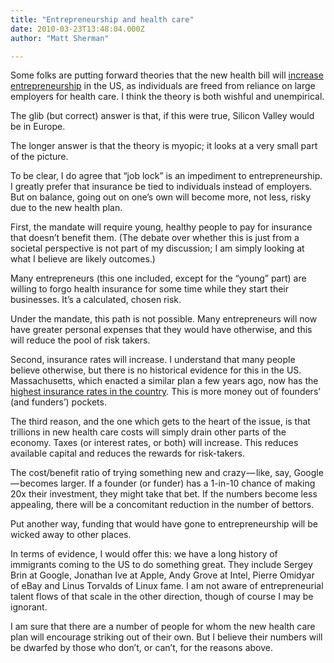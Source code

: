 ```yaml
---
title: "Entrepreneurship and health care"
date: 2010-03-23T13:48:04.000Z
author: "Matt Sherman"

---
```


Some folks are putting forward theories that the new health bill will [increase entrepreneurship](http://www.washingtonmonthly.com/features/2009/0905.gruber.html) in the US, as individuals are freed from reliance on large employers for health care. I think the theory is both wishful and unempirical.

The glib (but correct) answer is that, if this were true, Silicon Valley would be in Europe.

The longer answer is that the theory is myopic; it looks at a very small part of the picture.

To be clear, I do agree that “job lock” is an impediment to entrepreneurship. I greatly prefer that insurance be tied to individuals instead of employers. But on balance, going out on one’s own will become more, not less, risky due to the new health plan.

First, the mandate will require young, healthy people to pay for insurance that doesn’t benefit them. (The debate over whether this is just from a societal perspective is not part of my discussion; I am simply looking at what I believe are likely outcomes.)

Many entrepreneurs (this one included, except for the “young” part) are willing to forgo health insurance for some time while they start their businesses. It’s a calculated, chosen risk.

Under the mandate, this path is not possible. Many entrepreneurs will now have greater personal expenses that they would have otherwise, and this will reduce the pool of risk takers.

Second, insurance rates will increase. I understand that many people believe otherwise, but there is no historical evidence for this in the US. Massachusetts, which enacted a similar plan a few years ago, now has the [highest insurance rates in the country](http://www.boston.com/news/health/articles/2009/08/22/bay_state_health_insurance_premiums_highest_in_country/). This is more money out of founders’ (and funders’) pockets.

The third reason, and the one which gets to the heart of the issue, is that trillions in new health care costs will simply drain other parts of the economy. Taxes (or interest rates, or both) will increase. This reduces available capital and reduces the rewards for risk-takers.

The cost/benefit ratio of trying something new and crazy — like, say, Google — becomes larger. If a founder (or funder) has a 1-in-10 chance of making 20x their investment, they might take that bet. If the numbers become less appealing, there will be a concomitant reduction in the number of bettors.

Put another way, funding that would have gone to entrepreneurship will be wicked away to other places.

In terms of evidence, I would offer this: we have a long history of immigrants coming to the US to do something great. They include Sergey Brin at Google, Jonathan Ive at Apple, Andy Grove at Intel, Pierre Omidyar of eBay and Linus Torvalds of Linux fame. I am not aware of entrepreneurial talent flows of that scale in the other direction, though of course I may be ignorant.

I am sure that there are a number of people for whom the new health care plan will encourage striking out of their own. But I believe their numbers will be dwarfed by those who don’t, or can’t, for the reasons above.
